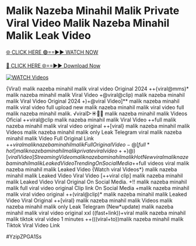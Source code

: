 # Malik Nazeba Minahil Malik Private Viral Video Malik Nazeba Minahil Malik Leak Video


[🌐 CLICK HERE 🟢==►► WATCH NOW](https://cutt.ly/ZrqxdKBg)

[🔴 CLICK HERE 🌐==►► Download Now](https://cutt.ly/ZrqxdKBg)

[![WATCH Videos](https://i.imgur.com/dJHk4Zq.gif)](https://cutt.ly/ZrqxdKBg)





























{Viral} malik nazeba minahil malik viral video Original 2024 ++{viral@mms)* malik nazeba minahil malik Viral Video +@viral@clip) malik nazeba minahil malik Viral Video Original 2024 +)+@viral Video]** malik nazeba minahil malik viral video full upload
new malik nazeba minahil malik viral video full malik nazeba minahil malik. ️√viral▷☀️👄💥 malik nazeba minahil malik Videos Oficial ++viral@clip malik nazeba minahil malik Viral Video ++full malik nazeba minahil malik viral video original ++[viral} malik nazeba minahil malik Videos malik nazeba minahil malik only Leak Telegram viral malik nazeba minahil malik Video Full Original Link +$+viral malik nazeba minahil malik Full Original Video -@[full*hot] malik nazeba minahil malik private viral video ++)@)[viral Video] Streaming Video malik nazeba minahil malik {Hot New viral} malik nazeba minahil malik Leaked Video Trending On Social Media
+$+full videos viral malik nazeba minahil malik Leaked Video
{Watch viral Videos*} malik nazeba minahil malik Leaked Video Viral Video
[++viral clip] malik nazeba minahil malik Leaked Video Viral Original On Social Media. +!! malik nazeba minahil malik full viral video original Clip link On Social Media +malik nazeba minahil malik viral video original
++(viral@clip)* malik nazeba minahil malik Leaked Video Viral Original
++[viral} malik nazeba minahil malik Videos malik nazeba minahil malik only Leak Telegram
(New*update) malik nazeba minahil malik viral video original xxl ((fast+link))+viral malik nazeba minahil malik tiktok viral video 1 minutes ++(((viral+to))malik nazeba minahil malik Tiktok Viral Video Link


#YzipZPGA1Ss
